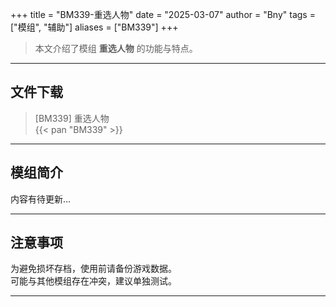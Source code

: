 +++
title = "BM339-重选人物"
date = "2025-03-07"
author = "Bny"
tags = ["模组", "辅助"]
aliases = ["BM339"]
+++

> 本文介绍了模组 **重选人物** 的功能与特点。

---

## 文件下载

> [BM339] 重选人物  
{{< pan "BM339" >}}  

---

## 模组简介

>  
内容有待更新...  

---

## 注意事项

>  
为避免损坏存档，使用前请备份游戏数据。  
可能与其他模组存在冲突，建议单独测试。  

---

